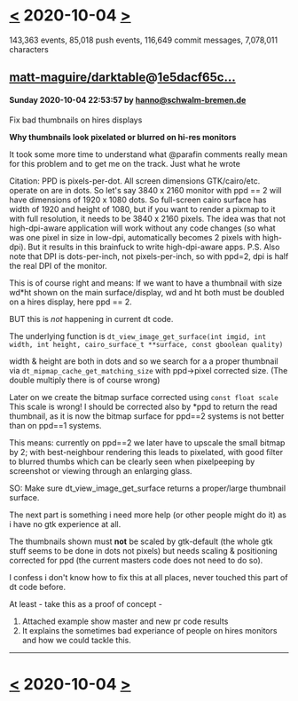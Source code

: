 # [<](2020-10-03.md) 2020-10-04 [>](2020-10-05.md)

143,363 events, 85,018 push events, 116,649 commit messages, 7,078,011 characters


## [matt-maguire/darktable](https://github.com/matt-maguire/darktable)@[1e5dacf65c...](https://github.com/matt-maguire/darktable/commit/1e5dacf65c9c9f233b08350c5a10a901f72afcc0)
#### Sunday 2020-10-04 22:53:57 by hanno@schwalm-bremen.de

Fix bad thumbnails on hires displays

**Why thumbnails look pixelated or blurred on hi-res monitors**

It took some more time to understand what @parafin comments really mean for this problem
and to get me on the track.
Just what he wrote

Citation:
PPD is pixels-per-dot. All screen dimensions GTK/cairo/etc. operate on are in dots.
So let's say 3840 x 2160 monitor with ppd == 2 will have dimensions of 1920 x 1080 dots.
So full-screen cairo surface has width of 1920 and height of 1080, but if you want to render
a pixmap to it with full resolution, it needs to be 3840 x 2160 pixels.
The idea was that not high-dpi-aware application will work without any code changes
(so what was one pixel in size in low-dpi, automatically becomes 2 pixels with high-dpi).
But it results in this brainfuck to write high-dpi-aware apps.
P.S.
Also note that DPI is dots-per-inch, not pixels-per-inch, so with ppd=2, dpi is half the real DPI of the monitor.

This is of course right and means:
If we want to have a thumbnail with size wd*ht shown on the main surface/display, wd and ht both must be
doubled on a hires display, here ppd == 2.

BUT this is *not* happening in current dt code.

The underlying function is
`dt_view_image_get_surface(int imgid, int width, int height, cairo_surface_t **surface, const gboolean quality)`

width & height are both in dots and so we search for a a proper thumbnail via
`dt_mipmap_cache_get_matching_size` with ppd->pixel corrected size. (The double multiply there is of course wrong)

Later on we create the bitmap surface corrected using `const float scale`
This scale is wrong! I should be corrected also by *ppd to return the read thumbnail, as it is now
the bitmap surface for ppd==2 systems is not better than on ppd==1 systems.

This means: currently on ppd==2 we later have to upscale the small bitmap by 2; with best-neighbour rendering
this leads to pixelated, with good filter to blurred thumbs which can be clearly seen when pixelpeeping by
screenshot or viewing through an enlarging glass.

SO: Make sure dt_view_image_get_surface returns a proper/large thumbnail surface.

The next part is something i need more help (or other people might do it) as i have no gtk experience at all.

The thumbnails shown must **not** be scaled by gtk-default (the whole gtk stuff seems to be done in dots not
pixels) but needs scaling & positioning corrected for ppd (the current masters code does not need to do so).

I confess i don't know how to fix this at all places, never touched this part of dt code before.

At least - take this as a proof of concept -
1) Attached example show master and new pr code results
2) It explains the sometimes bad experiance of people on hires monitors and how we could tackle this.

---

# [<](2020-10-03.md) 2020-10-04 [>](2020-10-05.md)

